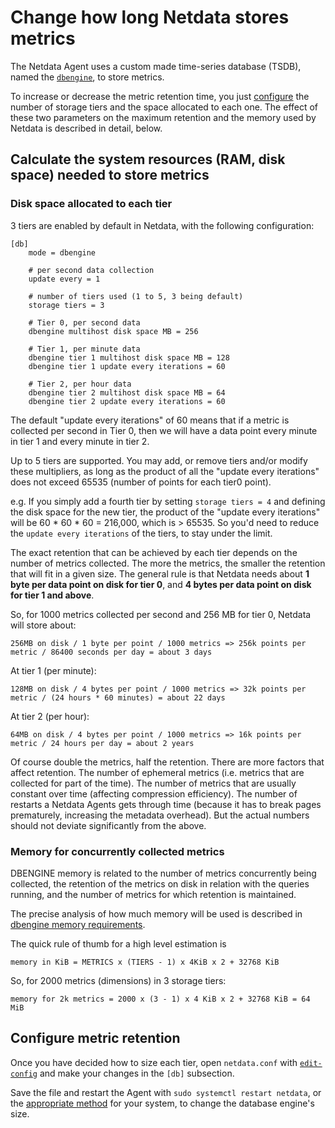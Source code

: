 <!--
title: "Change how long Netdata stores metrics"
description: "With a single configuration change, the Netdata Agent can store days, weeks, or months of metrics at its famous per-second granularity."
custom_edit_url: "https://github.com/netdata/netdata/edit/master/docs/store/change-metrics-storage.md"
sidebar_label: "Change how long Netdata stores metrics"
learn_status: "Published"
learn_topic_type: "Tasks"
learn_rel_path: "Configuration"
-->

# Change how long Netdata stores metrics

The Netdata Agent uses a custom made time-series database (TSDB), named the 
[`dbengine`](https://github.com/netdata/netdata/blob/master/database/engine/README.md), to store metrics.

To increase or decrease the metric retention time, you just [configure](#configure-metric-retention) 
the number of storage tiers and the space allocated to each one. The effect of these two parameters 
on the maximum retention and the memory used by Netdata is described in detail, below. 

## Calculate the system resources (RAM, disk space) needed to store metrics

### Disk space allocated to each tier

3 tiers are enabled by default in Netdata, with the following configuration:

```
[db]
    mode = dbengine
    
    # per second data collection
    update every = 1
    
    # number of tiers used (1 to 5, 3 being default)
    storage tiers = 3
    
    # Tier 0, per second data
    dbengine multihost disk space MB = 256
    
    # Tier 1, per minute data
    dbengine tier 1 multihost disk space MB = 128
    dbengine tier 1 update every iterations = 60
    
    # Tier 2, per hour data
    dbengine tier 2 multihost disk space MB = 64
    dbengine tier 2 update every iterations = 60
```

The default "update every iterations" of 60 means that if a metric is collected per second in Tier 0, then
we will have a data point every minute in tier 1 and every minute in tier 2. 

Up to 5 tiers are supported. You may add, or remove tiers and/or modify these multipliers, as long as the 
product of all the "update every iterations" does not exceed 65535 (number of points for each tier0 point).

e.g. If you simply add a fourth tier by setting `storage tiers = 4` and defining the disk space for the new tier, 
the product of the "update every iterations" will be 60 * 60 * 60 = 216,000, which is > 65535. So you'd need to reduce  
the `update every iterations` of the tiers, to stay under the limit.

The exact retention that can be achieved by each tier depends on the number of metrics collected. The more 
the metrics, the smaller the retention that will fit in a given size. The general rule is that Netdata needs 
about **1 byte per data point on disk for tier 0**, and **4 bytes per data point on disk for tier 1 and above**.

So, for 1000 metrics collected per second and 256 MB for tier 0, Netdata will store about:

```
256MB on disk / 1 byte per point / 1000 metrics => 256k points per metric / 86400 seconds per day = about 3 days
```

At tier 1 (per minute):

```
128MB on disk / 4 bytes per point / 1000 metrics => 32k points per metric / (24 hours * 60 minutes) = about 22 days
```

At tier 2 (per hour):

```
64MB on disk / 4 bytes per point / 1000 metrics => 16k points per metric / 24 hours per day = about 2 years 
```

Of course double the metrics, half the retention. There are more factors that affect retention. The number 
of ephemeral metrics (i.e. metrics that are collected for part of the time). The number of metrics that are 
usually constant over time (affecting compression efficiency). The number of restarts a Netdata Agents gets 
through time (because it has to break pages prematurely, increasing the metadata overhead). But the actual 
numbers should not deviate significantly from the above. 


### Memory for concurrently collected metrics

DBENGINE memory is related to the number of metrics concurrently being collected, the retention of the metrics 
on disk in relation with the queries running, and the number of metrics for which retention is maintained.

The precise analysis of how much memory will be used is described in 
[dbengine memory requirements](https://github.com/netdata/netdata/blob/master/database/engine/README.md#memory-requirements).

The quick rule of thumb for a high level estimation is

```
memory in KiB = METRICS x (TIERS - 1) x 4KiB x 2 + 32768 KiB
```

So, for 2000 metrics (dimensions) in 3 storage tiers:

```
memory for 2k metrics = 2000 x (3 - 1) x 4 KiB x 2 + 32768 KiB = 64 MiB
```

## Configure metric retention

Once you have decided how to size each tier, open `netdata.conf` with
[`edit-config`](https://github.com/netdata/netdata/blob/master/docs/configure/nodes.md#use-edit-config-to-edit-configuration-files) 
and make your changes in the `[db]` subsection. 

Save the file and restart the Agent with `sudo systemctl restart netdata`, or
the [appropriate method](https://github.com/netdata/netdata/blob/master/docs/configure/start-stop-restart.md) 
for your system, to change the database engine's size.


